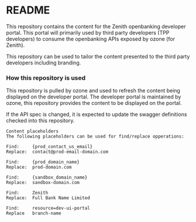 # README #

This repository contains the content for the Zenith openbanking developer portal. This portal
will primarily used by third party developers (TPP developers) to consume the openbanking APIs
exposed by ozone  (for Zenith).

This repository can be used to tailor the content presented to the third party developers including
branding.
### How this repository is used ###

This repository is pulled by ozone and used to refresh the content being displayed on the developer portal.
The developer portal is maintained by ozone, this repository provides the content to be displayed on the portal.

If the API spec is changed, it is expected to update the swagger definitions checked into this repository.

```
Content placeholders
The following placeholders can be used for find/replace opperations:

Find:     {prod_contact_us_email}
Replace:  contact@prod-email-domain.com

Find:     {prod_domain_name}
Replace:  prod-domain.com

Find:     {sandbox_domain_name}
Replace:  sandbox-domain.com

Find:     Zenith
Replace:  Full Bank Name Limited

Find:     resource=dev-ui-portal
Replace   branch-name

```
